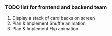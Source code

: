 ### TODO list for frontend and backend team

<ol>
<li>Display a stack of card backs on screen</li>
<li>Plan & Implement Shuffle animation</li>
<li>Plan & Implement Flip animation</li>
</ol>